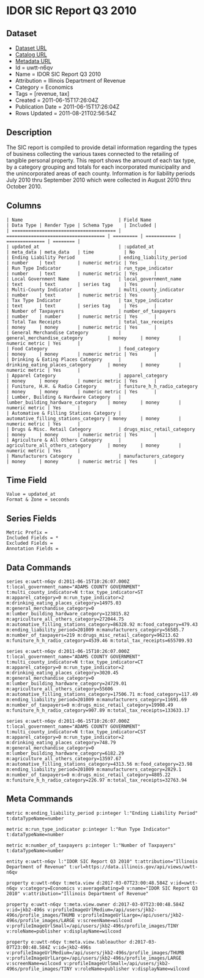 # IDOR SIC Report Q3 2010

## Dataset

* [Dataset URL](https://data.illinois.gov/api/views/uwtt-n6qv/rows.json?max_rows=100)
* [Catalog URL](https://catalog.data.gov/dataset/idor-sic-report-q3-2010-95c27)
* [Metadata URL](https://data.illinois.gov/api/views/uwtt-n6qv)
* Id = uwtt-n6qv
* Name = IDOR SIC Report Q3 2010
* Attribution = Illinois Department of Revenue
* Category = Economics
* Tags = [revenue, tax]
* Created = 2011-06-15T17:26:04Z
* Publication Date = 2011-06-15T17:26:04Z
* Rows Updated = 2011-08-21T02:56:54Z

## Description

The SIC report is compiled to provide detail information regarding the types of business collecting the various taxes connected to the retailing of tangible personal property. This report shows the amount of each tax type, by a category grouping and totals for each incorporated municipality and the unincorporated areas of each county.   Information is for liability periods July 2010 thru September 2010 which were collected in August 2010 thru October 2010.

## Columns

```ls
| Name                                   | Field Name                           | Data Type | Render Type | Schema Type    | Included | 
| ====================================== | ==================================== | ========= | =========== | ============== | ======== | 
| updated_at                             | :updated_at                          | meta_data | meta_data   | time           | No       | 
| Ending Liability Period                | ending_liability_period              | number    | text        | numeric metric | Yes      | 
| Run Type Indicator                     | run_type_indicator                   | number    | text        | numeric metric | Yes      | 
| Local Government Name                  | local_government_name                | text      | text        | series tag     | Yes      | 
| Multi-County Indicator                 | multi_county_indicator               | number    | text        | numeric metric | Yes      | 
| Tax Type Indicator                     | tax_type_indicator                   | text      | text        | series tag     | Yes      | 
| Number of Taxpayers                    | number_of_taxpayers                  | number    | number      | numeric metric | Yes      | 
| Total Tax Receipts                     | total_tax_receipts                   | money     | money       | numeric metric | Yes      | 
| General Merchandise Category           | general_merchandise_category         | money     | money       | numeric metric | Yes      | 
| Food Category                          | food_category                        | money     | money       | numeric metric | Yes      | 
| Drinking & Eating Places Category      | drinking_eating_places_category      | money     | money       | numeric metric | Yes      | 
| Apparel Category                       | apparel_category                     | money     | money       | numeric metric | Yes      | 
| Funiture, H.H. & Radio Category        | funiture_h_h_radio_category          | money     | money       | numeric metric | Yes      | 
| Lumber, Building & Hardware Category   | lumber_building_hardware_category    | money     | money       | numeric metric | Yes      | 
| Automative & Filling Stations Category | automative_filling_stations_category | money     | money       | numeric metric | Yes      | 
| Drugs & Misc. Retail Category          | drugs_misc_retail_category           | money     | money       | numeric metric | Yes      | 
| Agriculture & All Others Category      | agriculture_all_others_category      | money     | money       | numeric metric | Yes      | 
| Manufacturers Category                 | manufacturers_category               | money     | money       | numeric metric | Yes      | 
```

## Time Field

```ls
Value = updated_at
Format & Zone = seconds
```

## Series Fields

```ls
Metric Prefix = 
Included Fields = *
Excluded Fields = 
Annotation Fields = 
```

## Data Commands

```ls
series e:uwtt-n6qv d:2011-06-15T10:26:07.000Z t:local_government_name="ADAMS COUNTY GOVERNMENT" t:multi_county_indicator=N t:tax_type_indicator=ST m:apparel_category=0 m:run_type_indicator=2 m:drinking_eating_places_category=14975.03 m:general_merchandise_category=0 m:lumber_building_hardware_category=123815.82 m:agriculture_all_others_category=272044.75 m:automative_filling_stations_category=86328.92 m:food_category=479.43 m:ending_liability_period=201009 m:manufacturers_category=56585.7 m:number_of_taxpayers=219 m:drugs_misc_retail_category=96213.62 m:funiture_h_h_radio_category=4539.46 m:total_tax_receipts=655709.93

series e:uwtt-n6qv d:2011-06-15T10:26:07.000Z t:local_government_name="ADAMS COUNTY GOVERNMENT" t:multi_county_indicator=N t:tax_type_indicator=CT m:apparel_category=0 m:run_type_indicator=2 m:drinking_eating_places_category=3020.45 m:general_merchandise_category=0 m:lumber_building_hardware_category=24729.01 m:agriculture_all_others_category=55606 m:automative_filling_stations_category=17506.71 m:food_category=117.49 m:ending_liability_period=201009 m:manufacturers_category=11691.69 m:number_of_taxpayers=0 m:drugs_misc_retail_category=19908.49 m:funiture_h_h_radio_category=907.89 m:total_tax_receipts=133633.17

series e:uwtt-n6qv d:2011-06-15T10:26:07.000Z t:local_government_name="ADAMS COUNTY GOVERNMENT" t:multi_county_indicator=N t:tax_type_indicator=CST m:apparel_category=0 m:run_type_indicator=2 m:drinking_eating_places_category=748.79 m:general_merchandise_category=0 m:lumber_building_hardware_category=6182.29 m:agriculture_all_others_category=13597.67 m:automative_filling_stations_category=4313.56 m:food_category=23.98 m:ending_liability_period=201009 m:manufacturers_category=2829.1 m:number_of_taxpayers=0 m:drugs_misc_retail_category=4805.22 m:funiture_h_h_radio_category=226.97 m:total_tax_receipts=32763.94
```

## Meta Commands

```ls
metric m:ending_liability_period p:integer l:"Ending Liability Period" t:dataTypeName=number

metric m:run_type_indicator p:integer l:"Run Type Indicator" t:dataTypeName=number

metric m:number_of_taxpayers p:integer l:"Number of Taxpayers" t:dataTypeName=number

entity e:uwtt-n6qv l:"IDOR SIC Report Q3 2010" t:attribution="Illinois Department of Revenue" t:url=https://data.illinois.gov/api/views/uwtt-n6qv

property e:uwtt-n6qv t:meta.view d:2017-03-07T23:00:48.584Z v:id=uwtt-n6qv v:category=Economics v:averageRating=0 v:name="IDOR SIC Report Q3 2010" v:attribution="Illinois Department of Revenue"

property e:uwtt-n6qv t:meta.view.owner d:2017-03-07T23:00:48.584Z v:id=jkb2-496s v:profileImageUrlMedium=/api/users/jkb2-496s/profile_images/THUMB v:profileImageUrlLarge=/api/users/jkb2-496s/profile_images/LARGE v:screenName=wilcoxd v:profileImageUrlSmall=/api/users/jkb2-496s/profile_images/TINY v:roleName=publisher v:displayName=wilcoxd

property e:uwtt-n6qv t:meta.view.tableauthor d:2017-03-07T23:00:48.584Z v:id=jkb2-496s v:profileImageUrlMedium=/api/users/jkb2-496s/profile_images/THUMB v:profileImageUrlLarge=/api/users/jkb2-496s/profile_images/LARGE v:screenName=wilcoxd v:profileImageUrlSmall=/api/users/jkb2-496s/profile_images/TINY v:roleName=publisher v:displayName=wilcoxd
```